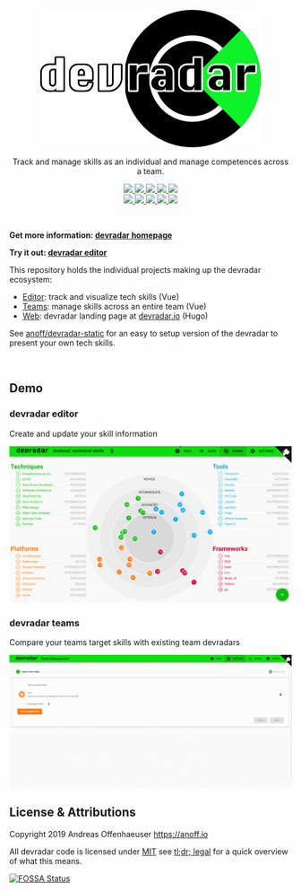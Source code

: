 <p align="center">
  <img src="assets/logo-text.png">
<p align="center">Track and manage skills as an individual and manage competences across a team.<p>
  <p align="center">
    <a href="./LICENSE">
    	<img src="https://badgen.net/badge/license/MIT/blue" />
    </a>
    <a href="https://gitter.im/devradar/discuss">
	    <img src="https://badgen.net/badge/chat/on%20gitter/cyan?icon=gitter">
    </a>
    <a href="https://vuejs.org/">
	    <img src="https://badgen.net/badge/built%20with/Vue.js/cyan">
    </a>
    <a href="https://www.typescriptlang.org/">
	    <img src="https://badgen.net/badge/code/TypeScript/blue">
    </a>  
    <a href="https://standardjs.com/">
	    <img src="https://badgen.net/badge/code%20style/standard/pink">
    </a>
    <br />
    <a href="https://app.fossa.com/projects/git%2Bgithub.com%2Fanoff%2Fdevradar?ref=badge_shield">
      <img src="https://app.fossa.com/api/projects/git%2Bgithub.com%2Fanoff%2Fdevradar.svg?type=shield" />
    </a>
    <a href="https://dependabot.com/">
      <img src="https://badgen.net/dependabot/dependabot/dependabot-core/?icon=dependabot" />
    </a>
    <a href="https://github.com/anoff/devradar/actions">
	    <img src="https://github.com/anoff/devradar/workflows/editor/badge.svg">
    </a>
    <a href="https://github.com/anoff/devradar/actions">
	    <img src="https://github.com/anoff/devradar/workflows/teams/badge.svg">
    </a>  
    <a href="https://github.com/anoff/devradar/actions">
	    <img src="https://github.com/anoff/devradar/workflows/web/badge.svg">
    </a>
  </p>
</p>


<br />

**Get more information: [devradar homepage](https://devradar.io)** 

**Try it out: [devradar editor](http://editor.devradar.io/)**

This repository holds the individual projects making up the devradar ecosystem:

* [Editor](editor/): track and visualize tech skills (Vue)
* [Teams](teams/): manage skills across an entire team (Vue)
* [Web](web/): devradar landing page at [devradar.io](//devradar.io) (Hugo)

See [anoff/devradar-static](https://github.com/anoff/devradar-static) for an easy to setup version of the devradar to present your own tech skills.

<br />

## Demo

### devradar editor

Create and update your skill information

<img src="assets/editor-demo.gif" alt="video of the editor app">

### devradar teams

Compare your teams target skills with existing team devradars

<img src="assets/teams-demo.gif" alt="video of the teams app">

<br />

## License & Attributions

Copyright 2019 Andreas Offenhaeuser <https://anoff.io>

All devradar code is licensed under [MIT](LICENSE) see [tl;dr; legal](https://tldrlegal.com/license/mit-license) for a quick overview of what this means.

[![FOSSA Status](https://app.fossa.io/api/projects/git%2Bgithub.com%2Fanoff%2Fdevradar.svg?type=large)](https://app.fossa.io/projects/git%2Bgithub.com%2Fanoff%2Fdevradar?ref=badge_large)

